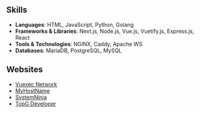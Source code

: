## Skills
- **Languages**: HTML, JavaScript, Python, Golang
- **Frameworks & Libraries**: Next.js, Node.js, Vue.js, Vuetify.js, Express.js, React
- **Tools & Technologies**: NGINX, Caddy, Apache WS
- **Databases**: MariaDB, PostgreSQL, MySQL

## Websites
- [Vuexec Network](https://vuexec.com/)
- [MyHostName](https://my-host.name/)
- [SystemNinja](https://system.ninja/)
- [TopG Developer](https://topg.dev/)

<!---
Vuexec/Vuexec is a ✨ special ✨ repository because its `README.md` (this file) appears on your GitHub profile.
You can click the Preview link to take a look at your changes.
--->
